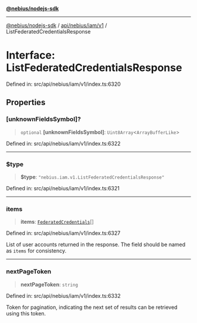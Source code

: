 [**@nebius/nodejs-sdk**](../../../../../README.md)

---

[@nebius/nodejs-sdk](../../../../../README.md) / [api/nebius/iam/v1](../README.md) / ListFederatedCredentialsResponse

# Interface: ListFederatedCredentialsResponse

Defined in: src/api/nebius/iam/v1/index.ts:6320

## Properties

### \[unknownFieldsSymbol\]?

> `optional` **\[unknownFieldsSymbol\]**: `Uint8Array`\<`ArrayBufferLike`\>

Defined in: src/api/nebius/iam/v1/index.ts:6322

---

### $type

> **$type**: `"nebius.iam.v1.ListFederatedCredentialsResponse"`

Defined in: src/api/nebius/iam/v1/index.ts:6321

---

### items

> **items**: [`FederatedCredentials`](FederatedCredentials.md)[]

Defined in: src/api/nebius/iam/v1/index.ts:6327

List of user accounts returned in the response. The field should be named as `items` for consistency.

---

### nextPageToken

> **nextPageToken**: `string`

Defined in: src/api/nebius/iam/v1/index.ts:6332

Token for pagination, indicating the next set of results can be retrieved using this token.
